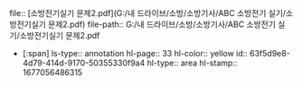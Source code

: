 file:: [소방전기실기 문제2.pdf](G:/내 드라이브/소방/소방기사/ABC 소방전기 실기/소방전기실기 문제2.pdf)
file-path:: G:/내 드라이브/소방/소방기사/ABC 소방전기 실기/소방전기실기 문제2.pdf

- [:span]
  ls-type:: annotation
  hl-page:: 33
  hl-color:: yellow
  id:: 63f5d9e8-4d79-414d-9170-50355330f9a4
  hl-type:: area
  hl-stamp:: 1677056486315